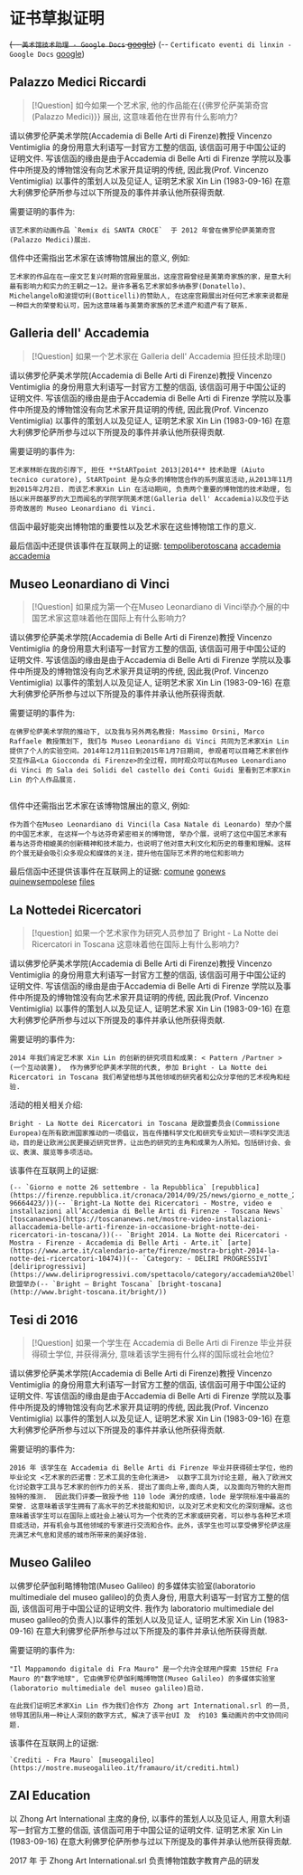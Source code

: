 # 证书草拟证明
~~(-- `美术馆技术助理 - Google Docs` [google](https://docs.google.com/document/d/1A3o3fEpb1nuxPp0lA2rNDmhr9iAz1Q5v3euzcsIntVo/edit))~~
(-- `Certificato eventi di linxin - Google Docs` [google](https://docs.google.com/document/d/1ki7T1hg-r6Z_-13o7-T--7cKrBCdUJGNyjTsuKlWgfk/edit#heading=h.3rm9zba82gyl))


## Palazzo Medici Riccardi

> [!Question] 如今如果一个艺术家, 他的作品能在{{佛罗伦萨美第奇宫(Palazzo Medici)}} 展出, 这意味着他在世界有什么影响力? 

请以佛罗伦萨美术学院(Accademia di Belle Arti di Firenze)教授 Vincenzo Ventimiglia 的身份用意大利语写一封官方工整的信函,  该信函可用于中国公证的证明文件. 写该信函的缘由是由于Accademia di Belle Arti di Firenze 学院以及事件中所提及的博物馆没有向艺术家开具证明的传统, 因此我(Prof. Vincenzo Ventimiglia) 以事件的策划人以及见证人, 证明艺术家 Xin Lin (1983-09-16) 在意大利佛罗伦萨所参与过以下所提及的事件并承认他所获得贡献. 

需要证明的事件为: 

```
该艺术家的动画作品 `Remix di SANTA CROCE`  于 2012 年曾在佛罗伦萨美第奇宫(Palazzo Medici)展出. 
```

信件中还需指出艺术家在该博物馆展出的意义, 例如:

```
艺术家的作品在在一座文艺复兴时期的宫殿里展出，这座宫殿曾经是美第奇家族的家，是意大利最有影响力和实力的王朝之一12。是许多著名艺术家如多纳泰罗(Donatello)、Michelangelo和波提切利(Botticelli)的赞助人, 在这座宫殿展出对任何艺术家来说都是一种巨大的荣誉和认可，因为这意味着与美第奇家族的艺术遗产和遗产有了联系.
```


## Galleria dell' Accademia

> [!Question] 如果一个艺术家在 Galleria dell' Accademia 担任技术助理()

请以佛罗伦萨美术学院(Accademia di Belle Arti di Firenze)教授 Vincenzo Ventimiglia 的身份用意大利语写一封官方工整的信函,  该信函可用于中国公证的证明文件. 写该信函的缘由是由于Accademia di Belle Arti di Firenze 学院以及事件中所提及的博物馆没有向艺术家开具证明的传统, 因此我(Prof. Vincenzo Ventimiglia) 以事件的策划人以及见证人, 证明艺术家 Xin Lin (1983-09-16) 在意大利佛罗伦萨所参与过以下所提及的事件并承认他所获得贡献. 

需要证明的事件为: 

```
艺术家林昕在我的引荐下, 担任 **StARTpoint 2013|2014** 技术助理 (Aiuto tecnico curatore), StARTpoint 是与众多的博物馆合作的系列展览活动,从2013年11月到2015年2月2日. 而该艺术家Xin Lin 在活动期间, 负责两个重要的博物馆的技术助理, 包括以米开朗基罗的大卫而闻名的学院学院美术馆(Galleria dell' Accademia)以及位于达芬奇故居的 Museo Leonardiano di Vinci. 
```

信函中最好能突出博物馆的重要性以及艺术家在这些博物馆工作的意义.

最后信函中还提供该事件在互联网上的证据:
[tempoliberotoscana](https://www.tempoliberotoscana.it/event/espressioni-4-laccademia-di-belle-arti-espone-nella-casa-del-david/)
[accademia](https://www.accademia.firenze.it/it/component/k2/15-carousel/startpoint-2013-2014-01) 
[accademia](https://www.accademia.firenze.it/it/archivio-news/88-archivio-news-10/startpoint-2014-contemporaneo-espressioni)

## Museo Leonardiano di Vinci
> [!Question] 如果成为第一个在Museo Leonardiano di Vinci举办个展的中国艺术家这意味着他在国际上有什么影响力? 


请以佛罗伦萨美术学院(Accademia di Belle Arti di Firenze)教授 Vincenzo Ventimiglia 的身份用意大利语写一封官方工整的信函,  该信函可用于中国公证的证明文件. 写该信函的缘由是由于Accademia di Belle Arti di Firenze 学院以及事件中所提及的博物馆没有向艺术家开具证明的传统, 因此我(Prof. Vincenzo Ventimiglia) 以事件的策划人以及见证人, 证明艺术家 Xin Lin (1983-09-16) 在意大利佛罗伦萨所参与过以下所提及的事件并承认他所获得贡献. 

需要证明的事件为: 
```
在佛罗伦萨美术学院的推动下, 以及我与另外两名教授: Massimo Orsini, Marco Raffaele 教授策划下, 我们与 Museo Leonardiano di Vinci 共同为艺术家Xin Lin 提供了个人的实验空间。2014年12月11日到2015年1月7日期间, 参观者可以目睹艺术家创作交互作品<La Giocconda di Firenze>的全过程，同时观众可以在Museo Leonardiano di Vinci 的 Sala dei Solidi del castello dei Conti Guidi 里看到艺术家Xin Lin 的个人作品展览.


```

信件中还需指出艺术家在该博物馆展出的意义, 例如:
```
作为首个在Museo Leonardiano di Vinci(la Casa Natale di Leonardo) 举办个展的中国艺术家, 在这样一个与达芬奇紧密相关的博物馆, 举办个展，说明了这位中国艺术家有着与达芬奇相媲美的创新精神和技术能力，也说明了他对意大利文化和历史的尊重和理解。这样的个展无疑会吸引众多观众和媒体的关注，提升他在国际艺术界的地位和影响力
```


最后信函中还提供该事件在互联网上的证据:
 [comune](https://portalegiovani.comune.fi.it/urlnews/webzine/17750.html) 
 [gonews](https://2017.gonews.it/2014/12/14/oltre-165mila-visitatori-per-i-luoghi-di-leonardo-in-mostra-linstallazione-di-lin-xin/)
 [quinewsempolese](https://www.quinewsempolese.it/larte-contemporanea-sbarca-a-vinci.htm)
 [files](https://marcoraffaeledotcom.files.wordpress.com/2016/03/catalogo_cs6-startpoint-2014_definitivo_ridotto.pdf)

## La Nottedei Ricercatori

> [!question] 如果一个艺术家作为研究人员参加了 Bright - La Notte dei Ricercatori in Toscana 这意味着他在国际上有什么影响力? 

请以佛罗伦萨美术学院(Accademia di Belle Arti di Firenze)教授 Vincenzo Ventimiglia 的身份用意大利语写一封官方工整的信函,  该信函可用于中国公证的证明文件. 写该信函的缘由是由于Accademia di Belle Arti di Firenze 学院以及事件中所提及的博物馆没有向艺术家开具证明的传统, 因此我(Prof. Vincenzo Ventimiglia) 以事件的策划人以及见证人, 证明艺术家 Xin Lin (1983-09-16) 在意大利佛罗伦萨所参与过以下所提及的事件并承认他所获得贡献. 

需要证明的事件为: 
```
2014 年我们肯定艺术家 Xin Lin 的创新的研究项目和成果: < Pattern /Partner > (一个互动装置),  作为佛罗伦萨美术学院的代表, 参加 Bright - La Notte dei Ricercatori in Toscana 我们希望他想与其他领域的研究者和公众分享他的艺术视角和经验.
```

活动的相关相关介绍:
```
Bright - La Notte dei Ricercatori in Toscana 是欧盟委员会(Commissione Europea)在所有欧洲国家推动的一项倡议，旨在传播科学文化和研究专业知识一项科学交流活动，目的是让欧洲公民更接近研究世界，让出色的研究的主角和成果为人所知。包括研讨会、会议、表演、展览等多项活动。
```

该事件在互联网上的证据:
```
(-- `Giorno e notte 26 settembre - la Repubblica` [repubblica](https://firenze.repubblica.it/cronaca/2014/09/25/news/giorno_e_notte_26_settembre-96664423/))(-- `Bright-La Notte dei Ricercatori - Mostre, video e installazioni all’Accademia di Belle Arti di Firenze - Toscana News` [toscananews](https://toscananews.net/mostre-video-installazioni-allaccademia-belle-arti-firenze-in-occasione-bright-notte-dei-ricercatori-in-toscana/))(-- `Bright 2014. La Notte dei Ricercatori - Mostra - Firenze - Accademia di Belle Arti - Arte.it` [arte](https://www.arte.it/calendario-arte/firenze/mostra-bright-2014-la-notte-dei-ricercatori-10474))(-- `Category: - DELIRI PROGRESSIVI` [deliriprogressivi](https://www.deliriprogressivi.com/spettacolo/category/accademia%20belle%20arti)) 欧盟举办(-- `Bright – Bright Toscana` [bright-toscana](http://www.bright-toscana.it/bright/))
```


## Tesi di 2016

> [!Question] 如果一个学生在 Accademia di Belle Arti di Firenze 毕业并获得硕士学位, 并获得满分, 意味着该学生拥有什么样的国际或社会地位?

请以佛罗伦萨美术学院(Accademia di Belle Arti di Firenze)教授 Vincenzo Ventimiglia 的身份用意大利语写一封官方工整的信函,  该信函可用于中国公证的证明文件. 写该信函的缘由是由于Accademia di Belle Arti di Firenze 学院以及事件中所提及的博物馆没有向艺术家开具证明的传统, 因此我(Prof. Vincenzo Ventimiglia) 以事件的策划人以及见证人, 证明艺术家 Xin Lin (1983-09-16) 在意大利佛罗伦萨所参与过以下所提及的事件并承认他所获得贡献. 

需要证明的事件为: 
```
2016 年 该学生在 Accademia di Belle Arti di Firenze 毕业并获得硕士学位，他的毕业论文 <艺术家的匹诺曹：艺术工具的生命化演进>  以数字工具为讨论主题, 融入了欧洲文化讨论数字工具与艺术家的创作力的关系. 提出了面向上帝,面向人类, 以及面向万物的大胆而独特的推测.  因此我们评委一致授予他 110 lode 满分的成绩，lode 是学院标准中最高的荣誉. 这意味着该学生拥有了高水平的艺术技能和知识，以及对艺术史和文化的深刻理解。这也意味着该学生可以在国际上或社会上被认可为一个优秀的艺术家或研究者，可以参与各种艺术项目或活动，并有机会与其他领域的专家进行交流和合作。此外，该学生也可以享受佛罗伦萨这座充满艺术气息和灵感的城市所带来的美好体验.
```


## Museo Galileo

以佛罗伦萨伽利略博物馆(Museo Galileo) 的多媒体实验室(laboratorio multimediale del museo galileo)的负责人身份, 用意大利语写一封官方工整的信函,  该信函可用于中国公证的证明文件.  我作为 laboratorio multimediale del museo galileo的负责人)以事件的策划人以及见证人, 证明艺术家 Xin Lin (1983-09-16) 在意大利佛罗伦萨所参与过以下所提及的事件并承认他所获得贡献. 

需要证明的事件为: 
```
"Il Mappamondo digitale di Fra Mauro" 是一个允许全球用户探索 15世纪 Fra Mauro 的"数字地球", 它由佛罗伦萨伽利略博物馆(Museo Galileo) 的多媒体实验室(laboratorio multimediale del museo galileo)启动.

在此我们证明艺术家Xin Lin 作为我们合作方 Zhong art International.srl 的一员, 领导其团队用一种让人深刻的数字方式, 解决了该平台UI 及  约103 集动画片的中文协同问题. 

```
该事件在互联网上的证据:
```
`Crediti - Fra Mauro` [museogalileo](https://mostre.museogalileo.it/framauro/it/crediti.html)
```
 
## ZAI Education

以 Zhong Art International 主席的身份, 以事件的策划人以及见证人, 用意大利语写一封官方工整的信函,  该信函可用于中国公证的证明文件.  证明艺术家 Xin Lin (1983-09-16) 在意大利佛罗伦萨所参与过以下所提及的事件并承认他所获得贡献. 

2017 年 于 Zhong Art International.srl 负责博物馆数字教育产品的研发

